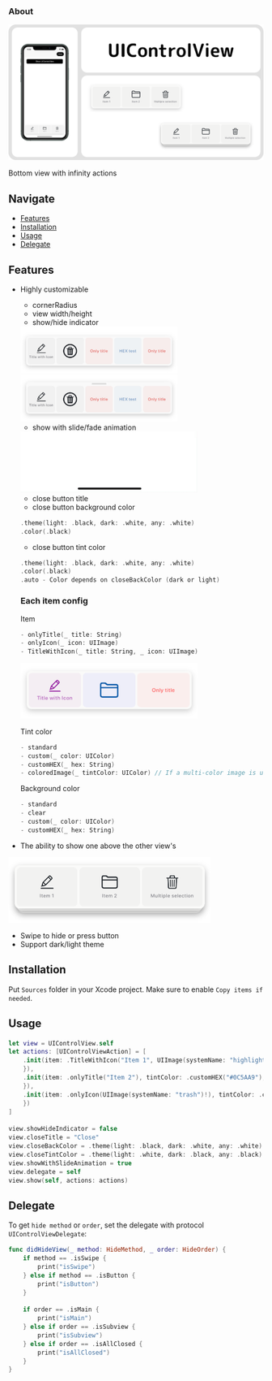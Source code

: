 
### About

<p align="center">
  <img src="https://github.com/VladK9/UIControlView/blob/main/Assets/Banner.png">
</p>

Bottom view with infinity actions

## Navigate

- [Features](#features)
- [Installation](#installation)
- [Usage](#usage)
- [Delegate](#delegate)

## Features

- Highly customizable
   - cornerRadius
   - view width/height
   - show/hide indicator
   <img src="https://github.com/VladK9/UIControlView/blob/main/Assets/Without Indicator.jpg" width="310">
   <img src="https://github.com/VladK9/UIControlView/blob/main/Assets/With Indicator.jpg" width="310">
   
   - show with slide/fade animation
   <img src="https://github.com/VladK9/UIControlView/blob/main/Assets/Animation.GIF" width="350">
   
   - close button title
   - close button background color
   ```swift
   .theme(light: .black, dark: .white, any: .white)
   .color(.black)
   ```
   - close button tint color
   ```swift
   .theme(light: .black, dark: .white, any: .white)
   .color(.black)
   .auto - Color depends on closeBackColor (dark or light)
   ```


   ### Each item config
   
   Item
   ```swift
   - onlyTitle(_ title: String)
   - onlyIcon(_ icon: UIImage)
   - TitleWithIcon(_ title: String, _ icon: UIImage)
   ```
   
   <p float="left">
   <img src="https://github.com/VladK9/UIControlView/blob/main/Assets/Item configs.png" width="350">
   </p>
   
   Tint color
   ```swift
   - standard
   - custom(_ color: UIColor)
   - customHEX(_ hex: String)
   - coloredImage(_ tintColor: UIColor) // If a multi-color image is used, only the text color changes
   ```
    
   Background color
   ```swift
   - standard
   - clear
   - custom(_ color: UIColor)
   - customHEX(_ hex: String)
   ```
   
- The ability to show one above the other view's
<p float="left">
  <img src="https://github.com/VladK9/UIControlView/blob/main/Assets/Multiple view's.png" width="400">
</p>

- Swipe to hide or press button
- Support dark/light theme

## Installation
Put `Sources` folder in your Xcode project. Make sure to enable `Copy items if needed`.

## Usage

```swift
let view = UIControlView.self
let actions: [UIControlViewAction] = [
    .init(item: .TitleWithIcon("Item 1", UIImage(systemName: "highlighter")!), tintColor: .customHEX("890596"), backColor: .custom(.purple), handler: { _ in
    }),
    .init(item: .onlyTitle("Item 2"), tintColor: .customHEX("#0C5AA9"), backColor: .custom(.blue), handler: { _ in
    }),
    .init(item: .onlyIcon(UIImage(systemName: "trash")!), tintColor: .custom(.red), backColor: .custom(.red), handler: { _ in
    })
]
      
view.showHideIndicator = false
view.closeTitle = "Close"
view.closeBackColor = .theme(light: .black, dark: .white, any: .white) // .color(.black)
view.closeTintColor = .theme(light: .white, dark: .black, any: .black) // .color(.white) // .auto
view.showWithSlideAnimation = true
view.delegate = self
view.show(self, actions: actions)
```

## Delegate

To get `hide method` or `order`, set the delegate with protocol `UIControlViewDelegate`:

```swift
func didHideView(_ method: HideMethod, _ order: HideOrder) {
    if method == .isSwipe {
        print("isSwipe")
    } else if method == .isButton {
        print("isButton")
    }
        
    if order == .isMain {
        print("isMain")
    } else if order == .isSubview {
        print("isSubview")
    } else if order == .isAllClosed {
        print("isAllClosed")
    }
}
```
